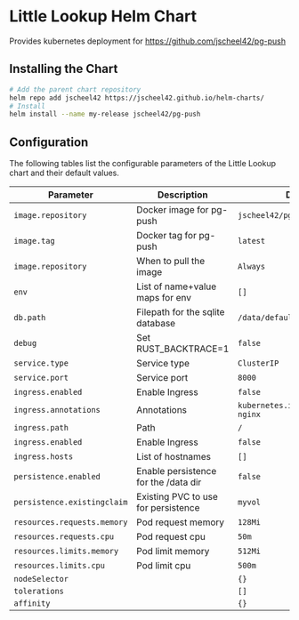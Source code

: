 # Little Lookup Helm Chart

Provides kubernetes deployment for https://github.com/jscheel42/pg-push

## Installing the Chart

```bash
# Add the parent chart repository
helm repo add jscheel42 https://jscheel42.github.io/helm-charts/
# Install
helm install --name my-release jscheel42/pg-push
```

## Configuration

The following tables list the configurable parameters of the Little Lookup chart and their default values.

| Parameter                         | Description                          | Default                                   |
| --------------------------------- | ------------------------------------ | ----------------------------------------- |
| `image.repository`                | Docker image for pg-push             | `jscheel42/pg-push`                       |
| `image.tag`                       | Docker tag for pg-push               | `latest`                                  |
| `image.repository`                | When to pull the image               | `Always`                                  |
| `env`                             | List of name+value maps for env      | `[]`                                      |
| `db.path`                         | Filepath for the sqlite database     | `/data/default.db`                        |
| `debug`                           | Set RUST_BACKTRACE=1                 | `false`                                   |
| `service.type`                    | Service type                         | `ClusterIP`                               |
| `service.port`                    | Service port                         | `8000`                                    |
| `ingress.enabled`                 | Enable Ingress                       | `false`                                   |
| `ingress.annotations`             | Annotations                          | `kubernetes.io/ingress.class: nginx`      |
| `ingress.path`                    | Path                                 | `/`                                       |
| `ingress.enabled`                 | Enable Ingress                       | `false`                                   |
| `ingress.hosts`                   | List of hostnames                    | `[]`                                      |
| `persistence.enabled`             | Enable persistence for the /data dir | `false`                                   |
| `persistence.existingclaim`       | Existing PVC to use for persistence  | `myvol`                                   |
| `resources.requests.memory`       | Pod request memory                   | `128Mi`                                   |
| `resources.requests.cpu`          | Pod request cpu                      | `50m`                                     |
| `resources.limits.memory`         | Pod limit memory                     | `512Mi`                                   |
| `resources.limits.cpu`            | Pod limit cpu                        | `500m`                                    |
| `nodeSelector`                    |                                      | `{}`                                      |
| `tolerations`                     |                                      | `[]`                                      |
| `affinity`                        |                                      | `{}`                                      |